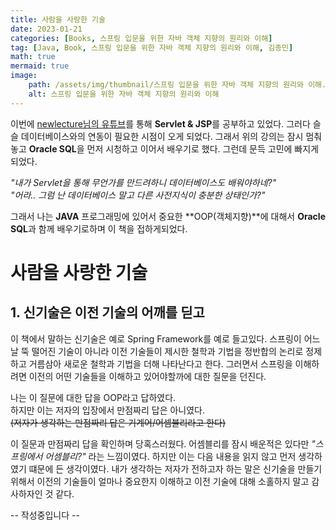 ```yaml
---
title: 사람을 사랑한 기술
date: 2023-01-21
categories: [Books, 스프링 입문을 위한 자바 객체 지향의 원리와 이해]
tag: [Java, Book, 스프링 입문을 위한 자바 객체 지향의 원리와 이해, 김종민]
math: true
mermaid: true
image: 
    path: /assets/img/thumbnail/스프링 입문을 위한 자바 객체 지향의 원리와 이해.png
    alt: 스프링 입문을 위한 자바 객체 지향의 원리와 이해
---
```


이번에 [newlecture님의 유튜브](https://www.youtube.com/@newlec1)를 통해 **Servlet & JSP**를 공부하고 있었다.
그러다 슬슬 데이터베이스와의 연동이 필요한 시점이 오게 되었다.
그래서 위의 강의는 잠시 멈춰놓고 **Oracle SQL**을 먼저 시청하고 이어서 배우기로 했다.
그런데 문득 고민에 빠지게 되었다.

*"내가 Servlet을 통해 무언가를 만드려하니 데이터베이스도 배워야하네?"*  
*"어라.. 그럼 난 데이터베이스 말고 다른 사전지식이 충분한 상태인가?"*

그래서 나는 **JAVA** 프로그래밍에 있어서 중요한 **OOP(객체지향)**에 대해서 **Oracle SQL**과 함께 배우기로하며 이 책을 접하게되었다.

# 사람을 사랑한 기술
## 1. 신기술은 이전 기술의 어깨를 딛고
이 책에서 말하는 신기술은 예로 Spring Framework를 예로 들고있다.
스프링이 어느 날 뚝 떨어진 기술이 아니라 이전 기술들이 제시한 철학과 기법을 정반합의 논리로 정제하고 거름삼아 새로운 철학과 기법을 더해 나타난다고 한다.
그러면서 스프링을 이해하려면 이전의 어떤 기술들을 이해하고 있어야할까에 대한 질문을 던진다.

나는 이 질문에 대한 답을 OOP라고 답하였다.  
하지만 이는 저자의 입장에서 만점짜리 답은 아니였다.  
~~(저자가 생각하는 만점짜리 답은 기계어/어셈블리라고 한다)~~

이 질문과 만점짜리 답을 확인하며 당혹스러웠다.
어셈블리를 잠시 배운적은 있다만 *"스프링에서 어셈블리?"* 라는 느낌이였다.
하지만 이는 다음 내용을 읽지 않고 먼저 생각하였기 떄문에 든 생각이였다.
내가 생각하는 저자가 전하고자 하는 말은 신기술을 만들기 위해서 이전의 기술들이 얼마나 중요한지 이해하고 이전 기술에 대해 소홀하지 말고 감사하자인 것 같다.

-- 작성중입니다 --